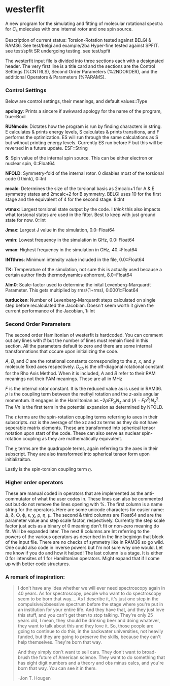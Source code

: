 # westerfit
A new program for the simulating and fitting of molecular rotational spectra for $C_s$ molecules with one internal rotor and one spin source.

Description of current status:
Torsion-Rotation tested against BELGI & RAM36. See test/belgi and example/2ba
Hyper-fine tested against SPFIT. see test/spfit
SR undergoing testing. see test/spfit

The westerfit input file is divided into three sections each with a designated header. The very first line is a title card and the sections are the Control Settings (%CNTRLS), Second Order Parameters (%2NDORDER), and the additional Operators & Parameters (%PARAMS).

### Control Settings
Below are control settings, their meanings, and default values::Type


**apology**: Prints a sincere if awkward apology for the name of the program, true::Bool

**RUNmode**: Dictates how the program is run by finding characters in string. E calculates & prints energy levels, S calculates & prints transitions, and F performs the optimization. ES will run through the same calculations as S but without printing energy levels. Currently ES run before F but this will be reversed in a future update. ESF::String


**S**: Spin value of the internal spin source. This can be either electron or nuclear spin, 0::Float64

**NFOLD**: Symmetry-fold of the internal rotor. 0 disables most of the torsional code (I think),  0::Int

**mcalc**: Determines the size of the torsional basis as 2mcalc+1 for A & E symmetry states and 2mcalc+2 for B symmetry. BELGI uses 10 for the first stage and the equivalent of 4 for the second stage. 8::Int

**vtmax**: Largest torsional state output by the code. I *think* this also impacts what torsional states are used in the fitter. Best to keep with just ground state for now. 0::Int


**Jmax**: Largest J value in the simulation, 0.0::Float64

**νmin**: Lowest frequency in the simulation in GHz, 0.0::Float64

**νmax**: Highest frequency in the simulation in GHz, 40.::Float64

**INTthres**: Minimum intensity value included in the file, 0.0::Float64

**TK**: Temperature of the simulation, not sure this is actually used because a certain author finds thermodynamics abhorrent, 8.0::Float64


**λlm0**: Scale-factor used to determine the inital Levenberg-Marquardt Parameter. This gets multiplied by rms/(1+rms), 0.0001::Float64

**turducken**: Number of Levenberg-Marquardt steps calculated on single step before recalculated the Jacobian. Doesn't seem worth it given the current performance of the Jacobian, 1::Int


### Second Order Parameters
The second order Hamiltonian of westerfit is hardcoded. You can comment out any lines with # but the number of lines must remain fixed in this section. All the parameters default to zero and there are some internal transformations that occure upon initializing the code.

$A$, $B$, and $C$ are the rotational constants corresponding to the $z$, $x$, and $y$ molecule fixed axes respectively. 
$D_{ab}$ is the off-diagonal rotational constant for the Rho Axis Method. 
When it is included, $A$ and $B$ refer to their RAM meanings not their PAM meanings. These are all in MHz

$F$ is the internal rotor constant. It is the reduced value as is used in RAM36. 
$\rho$ is the coupling term between the methyl rotation and the $z$-axis angular momentum. 
It engages in the Hamiltonian as $-2\rho FP_{\alpha}N_{z}$ and $(A-F\rho^{2})N_{z}^{2}$. 
The $Vn$ is the first term in the potential expansion as determined by NFOLD.

The $\epsilon$ terms are the spin-rotation coupling terms referring to axes in their subscripts. 
$\epsilon$xz is the average of the xz and zx terms as they do not have seperable matrix elements. 
These are transformed into spherical tensor notation upon start of the code.
These can also serve as nuclear spin-rotation coupling as they are mathematically equivalent.

The $\chi$ terms are the quadrupole terms, again referring to the axes in their subscript.
They are also transformed into spherical tensor form upon initializaiton.

Lastly is the spin-torsion coupling term $\eta$.

### Higher order operators
These are manual coded in operators that are implemented as the anti-commutator of what the user codes in.
These lines can also be commented out but do not remove the lines opening with %.
The first column is a name string for the operators.
Here are some unicode characters for easier name: Δ, δ, Φ, ϕ, ϵ, χ, ρ, η, μ.
The second & third columns are Float64 and are the parameter value and step scale factor, respectively. Currently the step scale factor just acts as a binary of 0 meaning don't fit or non-zero meaning do fit. Will be expanded later.
The next 8 columns are Int referring to the powers of the various operators as described in the line beginign that block of the input file.
There are no checks of symmetry like in RAM36 so go wild. 
One could also code in inverse powers but I'm not sure why one would. Let me know if you do and how it helped!
The last column is a stage. It is either 0 for intensites of 1 for Hamiltonian operators. Might expand that if I come up with better code structures.



### A remark of inspiration:

>I don't have any idea whether we will ever need spectroscopy again in 40 years. 
>As for spectroscopy, people who want to do spectroscopy seem to be born that way.... 
>As I describe it, it's just one step in the compulsive/obsessive spectrum before the stage where you're put in an institution for your entire life. 
>And they have that, and they just love this stuff, and you can't get them to stop talking. 
>They're only 25 years old, I mean, they should be drinking beer and doing whatever, they want to talk about this and they love it. 
>So, those people are going to continue to do this, in the backwater universities, not heavily funded, but they are going to preserve the skills, because they can't help themselves. 
>They're born that way.
>
>And they simply don't want to sell cars. 
>They don't want to broad-brush the future of American science. 
>They want to do something that has eight digit numbers and a theory and obs minus calcs, and you're born that way. 
>You can see it in them.
>
>-Jon T. Hougen

